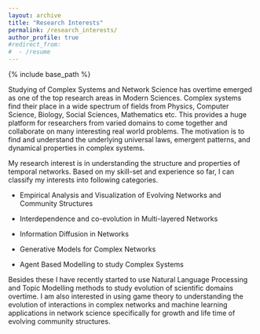 ```yaml
---
layout: archive
title: "Research Interests"
permalink: /research_interests/
author_profile: true
#redirect_from:
#  - /resume
---
```


{% include base_path %}

Studying of Complex Systems and Network Science has overtime emerged as one of the top research areas in Modern Sciences. Complex systems find their place in a wide spectrum of fields from Physics, Computer Science, Biology, Social Sciences, Mathematics etc. This provides a huge platform for researchers from varied domains to come together and collaborate on many interesting real world problems. The motivation is to find and understand the underlying universal laws, emergent patterns, and dynamical properties in complex systems. 

My research interest is in understanding the structure and properties of temporal networks. Based on my skill-set and experience so far, I can classify my interests into following categories. 

* Empirical Analysis and Visualization of Evolving Networks and Community Structures

* Interdependence and co-evolution in Multi-layered Networks

* Information Diffusion in Networks

* Generative Models for Complex Networks 

* Agent Based Modelling to study Complex Systems

Besides these I have recently started to use Natural Language Processing and Topic Modelling methods to study evolution of scientific domains overtime. I am also interested in using game theory to understanding the evolution of interactions in complex networks and machine learning applications in network science specifically for growth and life time of evolving community structures. 
